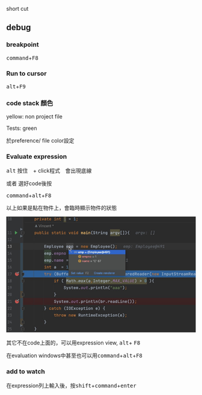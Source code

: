 

short cut



## debug

### breakpoint

<kbd>command</kbd>+<kbd>F8</kbd>

### Run to cursor

<kbd>alt</kbd>+<kbd>F9</kbd>

### code stack 顏色

yellow: non project file

Tests: green

於preference/ file color設定

### Evaluate expression

<kbd>alt</kbd> 按住　+ click程式　會出現底線

或者 選好code後按

<kbd>command</kbd>+<kbd>alt</kbd>+<kbd>F8</kbd>

以上如果是點在物件上，會臨時顯示物件的狀態

![evaluation](images/idea/evaluation.png)

其它不在code上面的，可以用expression view, <kbd>alt</kbd>+ <kbd>F8</kbd>

在evaluation windows中甚至也可以用<kbd>command</kbd>+<kbd>alt</kbd>+<kbd>F8</kbd>

### add to watch

在expression列上輸入後，按<kbd>shift</kbd>+<kbd>command</kbd>+<kbd>enter</kbd>